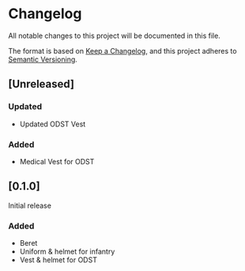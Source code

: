 # Changelog

All notable changes to this project will be documented in this file.

The format is based on [Keep a Changelog](https://keepachangelog.com/en/1.0.0/),
and this project adheres to [Semantic Versioning](https://semver.org/spec/v2.0.0.html).

## [Unreleased]
### Updated
- Updated ODST Vest
### Added
- Medical Vest for ODST
## [0.1.0]
Initial release
### Added
- Beret
- Uniform & helmet for infantry
- Vest & helmet for ODST
